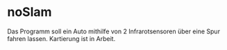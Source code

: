 # noSlam
Das Programm soll ein Auto mithilfe von 2 Infrarotsensoren über eine Spur fahren lassen. Kartierung ist in Arbeit.
